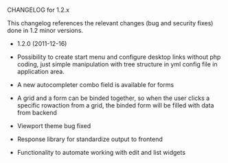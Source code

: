 CHANGELOG for 1.2.x

This changelog references the relevant changes (bug and security fixes) done in 1.2 minor versions.

* 1.2.0 (2011-12-16)

 * Possibility to create start menu and configure desktop links without php coding, just simple manipulation with tree structure in yml config file in application area.
 * A new autocompleter combo field is available for forms
 * A grid and a form can be binded together, so when the user clicks a specific rowaction from a grid, the binded form will be filled with data from backend
 * Viewport theme bug fixed
 * Response library for standardize output to frontend
 * Functionality to automate working with edit and list widgets